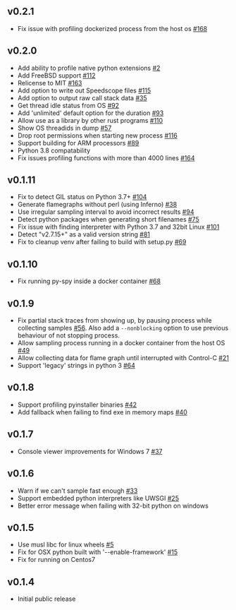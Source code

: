 ## v0.2.1

* Fix issue with profiling dockerized process from the host os [#168](https://github.com/benfred/py-spy/issues/168)

## v0.2.0

* Add ability to profile native python extensions [#2](https://github.com/benfred/py-spy/issues/2)
* Add FreeBSD support [#112](https://github.com/benfred/py-spy/issues/112)
* Relicense to MIT [#163](https://github.com/benfred/py-spy/issues/163)
* Add option to write out Speedscope files [#115](https://github.com/benfred/py-spy/issues/115)
* Add option to output raw call stack data [#35](https://github.com/benfred/py-spy/issues/35)
* Get thread idle status from OS [#92](https://github.com/benfred/py-spy/issues/92)
* Add 'unlimited' default option for the duration [#93](https://github.com/benfred/py-spy/issues/93)
* Allow use as a library by other rust programs [#110](https://github.com/benfred/py-spy/issues/110)
* Show OS threadids in dump [#57](https://github.com/benfred/py-spy/issues/57)
* Drop root permissions when starting new process [#116](https://github.com/benfred/py-spy/issues/116)
* Support building for ARM processors [#89](https://github.com/benfred/py-spy/issues/89)
* Python 3.8 compatability
* Fix issues profiling functions with more than 4000 lines [#164](https://github.com/benfred/py-spy/issues/164)

## v0.1.11

* Fix to detect GIL status on Python 3.7+ [#104](https://github.com/benfred/py-spy/pull/104)
* Generate flamegraphs without perl (using Inferno) [#38](https://github.com/benfred/py-spy/issues/38)
* Use irregular sampling interval to avoid incorrect results [#94](https://github.com/benfred/py-spy/issues/94)
* Detect python packages when generating short filenames [#75](https://github.com/benfred/py-spy/issues/75)
* Fix issue with finding interpreter with Python 3.7 and 32bit Linux [#101](https://github.com/benfred/py-spy/issues/101)
* Detect "v2.7.15+" as a valid version string [#81](https://github.com/benfred/py-spy/issues/81)
* Fix to cleanup venv after failing to build with setup.py [#69](https://github.com/benfred/py-spy/issues/69)

## v0.1.10

* Fix running py-spy inside a docker container [#68](https://github.com/benfred/py-spy/issues/68)

## v0.1.9

* Fix partial stack traces from showing up, by pausing process while collecting samples [#56](https://github.com/benfred/py-spy/issues/56). Also add a ```--nonblocking``` option to use previous behaviour of not stopping process.
* Allow sampling process running in a docker container from the host OS [#49](https://github.com/benfred/py-spy/issues/49)
* Allow collecting data for flame graph until interrupted with Control-C  [#21](https://github.com/benfred/py-spy/issues/21)
* Support 'legacy' strings in python 3 [#64](https://github.com/benfred/py-spy/issues/64)

## v0.1.8

* Support profiling pyinstaller binaries [#42](https://github.com/benfred/py-spy/issues/42)
* Add fallback when failing to find exe in memory maps [#40](https://github.com/benfred/py-spy/issues/40)

## v0.1.7

* Console viewer improvements for Windows 7 [#37](https://github.com/benfred/py-spy/issues/37)

## v0.1.6

* Warn if we can't sample fast enough [#33](https://github.com/benfred/py-spy/issues/33)
* Support embedded python interpreters like UWSGI [#25](https://github.com/benfred/py-spy/issues/25)
* Better error message when failing with 32-bit python on windows

## v0.1.5

* Use musl libc for linux wheels [#5](https://github.com/benfred/py-spy/issues/5)
* Fix for OSX python built with '--enable-framework' [#15](https://github.com/benfred/py-spy/issues/15)
* Fix for running on Centos7

## v0.1.4

* Initial public release
